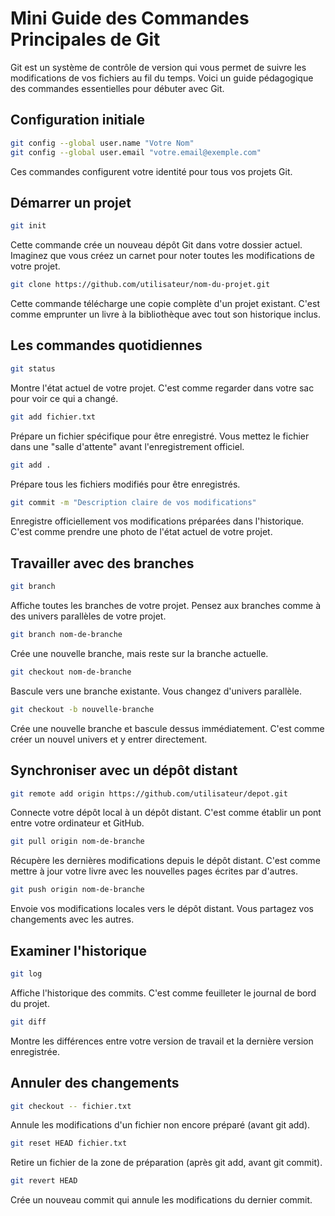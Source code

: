 # Mini Guide des Commandes Principales de Git

Git est un système de contrôle de version qui vous permet de suivre les modifications de vos fichiers au fil du temps. Voici un guide pédagogique des commandes essentielles pour débuter avec Git.

## Configuration initiale

```bash
git config --global user.name "Votre Nom"
git config --global user.email "votre.email@exemple.com"
```
Ces commandes configurent votre identité pour tous vos projets Git.

## Démarrer un projet

```bash
git init
```
Cette commande crée un nouveau dépôt Git dans votre dossier actuel. Imaginez que vous créez un carnet pour noter toutes les modifications de votre projet.

```bash
git clone https://github.com/utilisateur/nom-du-projet.git
```
Cette commande télécharge une copie complète d'un projet existant. C'est comme emprunter un livre à la bibliothèque avec tout son historique inclus.

## Les commandes quotidiennes

```bash
git status
```
Montre l'état actuel de votre projet. C'est comme regarder dans votre sac pour voir ce qui a changé.

```bash
git add fichier.txt
```
Prépare un fichier spécifique pour être enregistré. Vous mettez le fichier dans une "salle d'attente" avant l'enregistrement officiel.

```bash
git add .
```
Prépare tous les fichiers modifiés pour être enregistrés.

```bash
git commit -m "Description claire de vos modifications"
```
Enregistre officiellement vos modifications préparées dans l'historique. C'est comme prendre une photo de l'état actuel de votre projet.

## Travailler avec des branches

```bash
git branch
```
Affiche toutes les branches de votre projet. Pensez aux branches comme à des univers parallèles de votre projet.

```bash
git branch nom-de-branche
```
Crée une nouvelle branche, mais reste sur la branche actuelle.

```bash
git checkout nom-de-branche
```
Bascule vers une branche existante. Vous changez d'univers parallèle.

```bash
git checkout -b nouvelle-branche
```
Crée une nouvelle branche et bascule dessus immédiatement. C'est comme créer un nouvel univers et y entrer directement.

## Synchroniser avec un dépôt distant

```bash
git remote add origin https://github.com/utilisateur/depot.git
```
Connecte votre dépôt local à un dépôt distant. C'est comme établir un pont entre votre ordinateur et GitHub.

```bash
git pull origin nom-de-branche
```
Récupère les dernières modifications depuis le dépôt distant. C'est comme mettre à jour votre livre avec les nouvelles pages écrites par d'autres.

```bash
git push origin nom-de-branche
```
Envoie vos modifications locales vers le dépôt distant. Vous partagez vos changements avec les autres.

## Examiner l'historique

```bash
git log
```
Affiche l'historique des commits. C'est comme feuilleter le journal de bord du projet.

```bash
git diff
```
Montre les différences entre votre version de travail et la dernière version enregistrée.

## Annuler des changements

```bash
git checkout -- fichier.txt
```
Annule les modifications d'un fichier non encore préparé (avant git add).

```bash
git reset HEAD fichier.txt
```
Retire un fichier de la zone de préparation (après git add, avant git commit).

```bash
git revert HEAD
```
Crée un nouveau commit qui annule les modifications du dernier commit.
